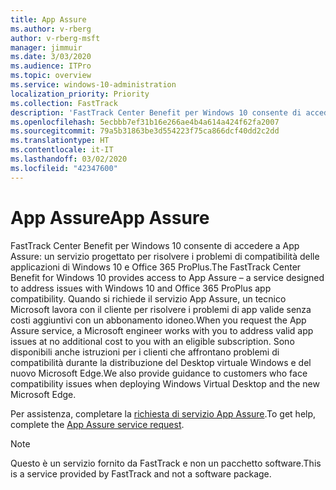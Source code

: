 ```yaml
---
title: App Assure
ms.author: v-rberg
author: v-rberg-msft
manager: jimmuir
ms.date: 3/03/2020
ms.audience: ITPro
ms.topic: overview
ms.service: windows-10-administration
localization_priority: Priority
ms.collection: FastTrack
description: 'FastTrack Center Benefit per Windows 10 consente di accedere a App Assure: un servizio progettato per risolvere i problemi di compatibilità delle applicazioni di Windows 10 e Office 365 ProPlus.'
ms.openlocfilehash: 5ecbbb7ef31b16e266ae4b4a614a424f62fa2007
ms.sourcegitcommit: 79a5b31863be3d554223f75ca866dcf40dd2c2dd
ms.translationtype: HT
ms.contentlocale: it-IT
ms.lasthandoff: 03/02/2020
ms.locfileid: "42347600"
---
```

# <a name="app-assure"></a><span data-ttu-id="da097-103">App Assure</span><span class="sxs-lookup"><span data-stu-id="da097-103">App Assure</span></span>

<span data-ttu-id="da097-104">FastTrack Center Benefit per Windows 10 consente di accedere a App Assure: un servizio progettato per risolvere i problemi di compatibilità delle applicazioni di Windows 10 e Office 365 ProPlus.</span><span class="sxs-lookup"><span data-stu-id="da097-104">The FastTrack Center Benefit for Windows 10 provides access to App Assure – a service designed to address issues with Windows 10 and Office 365 ProPlus app compatibility.</span></span> <span data-ttu-id="da097-105">Quando si richiede il servizio App Assure, un tecnico Microsoft lavora con il cliente per risolvere i problemi di app valide senza costi aggiuntivi con un abbonamento idoneo.</span><span class="sxs-lookup"><span data-stu-id="da097-105">When you request the App Assure service, a Microsoft engineer works with you to address valid app issues at no additional cost to you with an eligible subscription.</span></span> <span data-ttu-id="da097-106">Sono disponibili anche istruzioni per i clienti che affrontano problemi di compatibilità durante la distribuzione del Desktop virtuale Windows e del nuovo Microsoft Edge.</span><span class="sxs-lookup"><span data-stu-id="da097-106">We also provide guidance to customers who face compatibility issues when deploying Windows Virtual Desktop and the new Microsoft Edge.</span></span> 

<span data-ttu-id="da097-107">Per assistenza, completare la [richiesta di servizio App Assure](https://go.microsoft.com/fwlink/?linkid=2022721).</span><span class="sxs-lookup"><span data-stu-id="da097-107">To get help, complete the [App Assure service request](https://go.microsoft.com/fwlink/?linkid=2022721).</span></span>

  > [!NOTE]
> <span data-ttu-id="da097-108">Questo è un servizio fornito da FastTrack e non un pacchetto software.</span><span class="sxs-lookup"><span data-stu-id="da097-108">This is a service provided by FastTrack and not a software package.</span></span>

    

 
